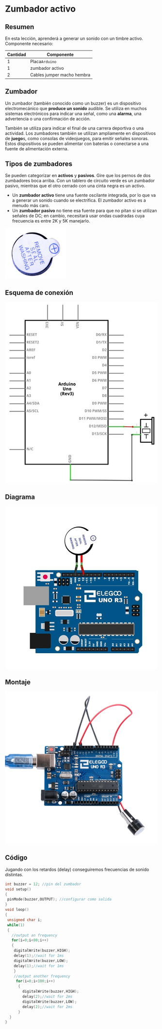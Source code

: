 
# Zumbador activo

## Resumen

En esta lección, aprenderá a generar un sonido con un timbre activo.
Componente necesario:

| Cantidad | Componente                 |
| -------- | -------------------------- |
| 1        | Placa``Arduino``           |
| 1        | zumbador activo            |
| 2        | Cables jumper macho hembra |

## Zumbador

Un zumbador (también conocido como un buzzer) es un dispositivo electromecánico que **produce un sonido** audible. Se utiliza en muchos sistemas electrónicos para indicar una señal, como una **alarma**, una advertencia o una confirmación de acción.

También se utiliza para indicar el final de una carrera deportiva o una actividad. Los zumbadores también se utilizan ampliamente en dispositivos de **juego**s, como consolas de videojuegos, para emitir señales sonoras. Estos dispositivos se pueden alimentar con baterías o conectarse a una fuente de alimentación externa.

## Tipos de zumbadores

Se pueden categorizar en **activos** y **pasivos**. Gire que los pernos  de dos zumbadores boca arriba. Con un tablero de circuito verde es un zumbador  pasivo, mientras que el otro cerrado con una cinta negra es un activo.

- Un **zumbador activo** tiene una fuente oscilante integrada, por lo que va a generar un sonido cuando se electrifica. El  zumbador activo es a menudo más caro.
- Un **zumbador pasivo**  no tiene esa fuente para que no pitan si se utilizan señales de DC; en cambio,  necesitará usar ondas cuadradas cuya frecuencia es entre 2K y 5K manejarlo.

![imagen](img/2022-12-07-09-32-50.png)

## Esquema de conexión

![imagen](media/image72.jpeg)

## Diagrama

![imagen](media/image73.jpeg)

## Montaje

![imagen](media/image74.jpeg)

## Código

Jugando con los retardos (delay) conseguiremos frecuencias de sonido distintas.

```c
int buzzer = 12; //pin del zumbador
void setup()
{
 pinMode(buzzer,OUTPUT); //configurar como salida
}
void loop()
{
 unsigned char i;
 while(1)
 {
   //output an frequency
   for(i=0;i<80;i++)
   {
    digitalWrite(buzzer,HIGH);
    delay(1);//wait for 1ms
    digitalWrite(buzzer,LOW);
    delay(1);//wait for 1ms
    }
    //output another frequency
     for(i=0;i<100;i++)
      {
        digitalWrite(buzzer,HIGH);
        delay(2);//wait for 2ms
        digitalWrite(buzzer,LOW);
        delay(2);//wait for 2ms
      }
  }
}
```
